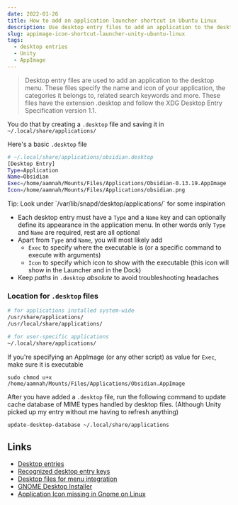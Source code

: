 ```yaml
---
date: 2022-01-26
title: How to add an application launcher shortcut in Ubuntu Linux
description: Use desktop entry files to add an application to the desktop menu
slug: appimage-icon-shortcut-launcher-unity-ubuntu-linux
tags:
  - desktop entries
  - Unity
  - AppImage
---
```


> Desktop entry files are used to add an application to the desktop menu. These files specify the name and icon of your application, the categories it belongs to, related search keywords and more. These files have the extension .desktop and follow the XDG Desktop Entry Specification version 1.1.

You do that by creating a `.desktop` file and saving it in `~/.local/share/applications/`

Here's a basic `.desktop` file

```bash
# ~/.local/share/applications/obsidian.desktop
[Desktop Entry]
Type=Application
Name=Obsidian
Exec=/home/aamnah/Mounts/Files/Applications/Obsidian-0.13.19.AppImage
Icon=/home/aamnah/Mounts/Files/Applications/obsidian.png
```

<Tip>
Tip: Look under `/var/lib/snapd/desktop/applications/` for some inspiration
</Tip>

- Each desktop entry must have a `Type` and a `Name` key and can optionally define its appearance in the application menu. In other words only `Type` and `Name` are required, rest are all optional
- Apart from `Type` and `Name`, you will most likely add
  - `Exec` to specify where the executable is (or a specific command to execute with arguments)
  - `Icon` to specify which icon to show with the executable (this icon will show in the Launcher and in the Dock)
- Keep _paths_ in `.desktop` _absolute_ to avoid troubleshooting headaches

### Location for `.desktop` files

```bash
# for applications installed system-wide
/usr/share/applications/
/usr/local/share/applications/

# for user-specific applications
~/.local/share/applications/
```

If you're specifying an AppImage (or any other script) as value for `Exec`, make sure it is executable

```
sudo chmod u+x /home/aamnah/Mounts/Files/Applications/Obsidian.AppImage
```

After you have added a `.desktop` file, run the following command to update cache database of MIME types handled by desktop files. (Although Unity picked up my entry without me having to refresh anything)

```bash
update-desktop-database ~/.local/share/applications
```

## Links

- [Desktop entries](https://wiki.archlinux.org/title/desktop_entries)
- [Recognized desktop entry keys](https://specifications.freedesktop.org/desktop-entry-spec/desktop-entry-spec-latest.html#recognized-keys)
- [Desktop files for menu integration](https://snapcraft.io/docs/desktop-menu-icon-support)
- [GNOME Desktop Installer](https://forum.obsidian.md/t/gnome-desktop-installer/499)
- [Application Icon missing in Gnome on Linux](https://forum.obsidian.md/t/application-icon-missing-in-gnome-on-linux/1026/10)

